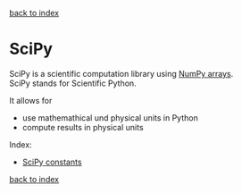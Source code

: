 [back to index](../README.md)

# SciPy
SciPy is a scientific computation library using [NumPy arrays](../VariablesAndTypes.md#Numpy%20Arrays).  
SciPy stands for Scientific Python.

It allows for
* use mathemathical und physical units in Python
* compute results in physical units

Index:
* [SciPy constants](Constants.md)


[back to index](../README.md)
